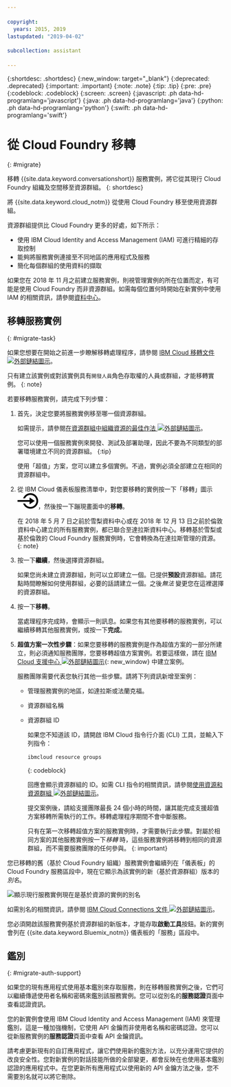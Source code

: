 ```yaml
---

copyright:
  years: 2015, 2019
lastupdated: "2019-04-02"

subcollection: assistant

---
```


{:shortdesc: .shortdesc}
{:new_window: target="_blank"}
{:deprecated: .deprecated}
{:important: .important}
{:note: .note}
{:tip: .tip}
{:pre: .pre}
{:codeblock: .codeblock}
{:screen: .screen}
{:javascript: .ph data-hd-programlang='javascript'}
{:java: .ph data-hd-programlang='java'}
{:python: .ph data-hd-programlang='python'}
{:swift: .ph data-hd-programlang='swift'}

# 從 Cloud Foundry 移轉
{: #migrate}

移轉 {{site.data.keyword.conversationshort}} 服務實例，將它從其現行 Cloud Foundry 組織及空間移至資源群組。
{: shortdesc}

將 {{site.data.keyword.cloud_notm}} 從使用 Cloud Foundry 移至使用資源群組。

資源群組提供比 Cloud Foundry 更多的好處，如下所示：

- 使用 IBM Cloud Identity and Access Management (IAM) 可進行精細的存取控制
- 能夠將服務實例連接至不同地區的應用程式及服務
- 簡化每個群組的使用資料的擷取

如果您在 2018 年 11 月之前建立服務實例，則視管理實例的所在位置而定，有可能是使用 Cloud Foundry 而非資源群組。如需每個位置何時開始在新實例中使用 IAM 的相關資訊，請參閱[資料中心](/docs/services/assistant?topic=assistant-services-information#services-information-regions)。

## 移轉服務實例
{: #migrate-task}

如果您想要在開始之前進一步瞭解移轉處理程序，請參閱 [IBM Cloud 移轉文件 ![外部鏈結圖示](../../icons/launch-glyph.svg "外部鏈結圖示")](/docs/resources?topic=resources-migrate)。

只有建立該實例或對該實例具有`開發人員`角色存取權的人員或群組，才能移轉實例。
{: note}

若要移轉服務實例，請完成下列步驟：

1.  首先，決定您要將服務實例移至哪一個資源群組。

    如需提示，請參閱[在資源群組中組織資源的最佳作法 ![外部鏈結圖示](../../icons/launch-glyph.svg "外部鏈結圖示")](/docs/resources?topic=resources-bp_resourcegroups)。

    您可以使用一個服務實例來開發、測試及部署助理，因此不要為不同類型的部署環境建立不同的資源群組。
        {:tip}

    使用「超值」方案，您可以建立多個實例。不過，實例必須全部建立在相同的資源群組中。

1.  從 IBM Cloud 儀表板服務清單中，對您要移轉的實例按一下「移轉」圖示 ![移轉](images/migrate.svg)，然後按一下蹦現畫面中的**移轉**。

    在 2018 年 5 月 7 日之前於雪梨資料中心或在 2018 年 12 月 13 日之前於倫敦資料中心建立的所有服務實例，都已聯合至達拉斯資料中心。移轉基於雪梨或基於倫敦的 Cloud Foundry 服務實例時，它會轉換為在達拉斯管理的資源。
    {: note}

1.  按一下**繼續**，然後選擇資源群組。

    如果您尚未建立資源群組，則可以立即建立一個。已提供**預設**資源群組。請花點時間瞭解如何使用群組，必要的話請建立一個。之後*無法* 變更您在這裡選擇的資源群組。

1.  按一下**移轉**。

    當處理程序完成時，會顯示一則訊息。如果您有其他要移轉的服務實例，可以繼續移轉其他服務實例，或按一下**完成**。

1.  **超值方案一次性步驟**：如果您要移轉的服務實例是作為超值方案的一部分所建立，則必須通知服務團隊，您要移轉超值方案實例。若要這樣做，請在 [IBM Cloud 支援中心 ![外部鏈結圖示](../../icons/launch-glyph.svg "外部鏈結圖示")](https://cloud.ibm.com/unifiedsupport/supportcenter){: new_window} 中建立案例。

    服務團隊需要代表您執行其他一些步驟。請將下列資訊新增至案例：

    - 管理服務實例的地區，如達拉斯或法蘭克福。
    - 資源群組名稱
    - 資源群組 ID

      如果您不知道該 ID，請開啟 IBM Cloud 指令行介面 (CLI) 工具，並輸入下列指令：

      ```bash
      ibmcloud resource groups
      ```
      {: codeblock}

      回應會顯示資源群組的 ID。如需 CLI 指令的相關資訊，請參閱[使用資源和資源群組 ![外部鏈結圖示](../../icons/launch-glyph.svg "外部鏈結圖示")](https://cloud.ibm.com/docs/cli?topic=cloud-cli-ibmcloud_commands_resource#ibmcloud_commands_resource)。

      提交案例後，請給支援團隊最長 24 個小時的時間，讓其能完成支援超值方案移轉所需執行的工作。移轉處理程序期間不會中斷服務。

      只有在第一次移轉超值方案的服務實例時，才需要執行此步驟。對屬於相同方案的其他服務實例按一下*移轉* 時，這些服務實例將移轉到相同的資源群組，而不需要服務團隊的任何參與。
      {: important}

您已移轉的舊（基於 Cloud Foundry 組織）服務實例會繼續列在「儀表板」的 Cloud Foundry 服務區段中，現在它顯示為該實例的新（基於資源群組）版本的*別名*。

![顯示現行服務實例現在是基於資源的實例的別名](images/alias.png)

如需別名的相關資訊，請參閱 [IBM Cloud Connections 文件 ![外部鏈結圖示](../../icons/launch-glyph.svg "外部鏈結圖示")](https://cloud.ibm.com/docs/resources/connecting_apps#what_is_alias)。

您必須開啟該服務實例基於資源群組的新版本，才能存取**啟動工具**按鈕。新的實例會列在 {{site.data.keyword.Bluemix_notm}} 儀表板的「服務」區段中。

## 鑑別
{: #migrate-auth-support}

如果您的現有應用程式使用基本鑑別來存取服務，則在移轉服務實例之後，它們可以繼續傳遞使用者名稱和密碼來鑑別該服務實例。您可以從別名的**服務認證**頁面中查看認證資訊。

您的新實例會使用 IBM Cloud Identity and Access Management (IAM) 來管理鑑別，這是一種加強機制，它使用 API 金鑰而非使用者名稱和密碼認證。您可以從新服務實例的**服務認證**頁面中查看 API 金鑰資訊。

請考慮更新現有的自訂應用程式，讓它們使用新的鑑別方法，以充分運用它提供的改良安全性。您對新實例的對話技能所做的全部變更，都會反映在也使用基本鑑別認證的應用程式中。在您更新所有應用程式以使用新的 API 金鑰方法之後，您不需要別名就可以將它刪除。
